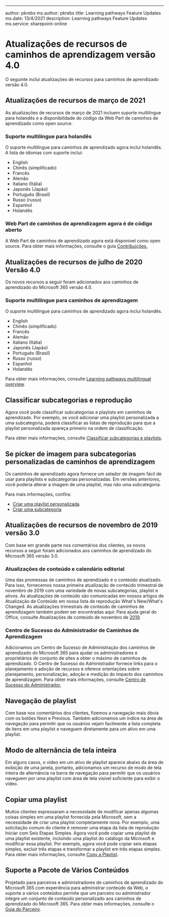 ---
author: pkrebs ms.author: pkrebs title: Learning pathways Feature Updates ms.date: 13/4/2021 description: Learning pathways Feature Updates ms.service: sharepoint-online

# <a name="learning-pathways-version-40-feature-updates"></a>Atualizações de recursos de caminhos de aprendizagem versão 4.0
O seguinte inclui atualizações de recursos para caminhos de aprendizado versão 4.0.  

## <a name="march-2021-feature-updates"></a>Atualizações de recursos de março de 2021
As atualizações de recursos de março de 2021 incluem suporte multilíngue para holandês e a disponibilidade do código da Web Part de caminhos de aprendizado como open source. 

### <a name="multilingual-support-for-dutch"></a>Suporte multilíngue para holandês 
O suporte multilíngue para caminhos de aprendizado agora inclui holandês. A lista de idiomas com suporte inclui: 
- English     
- Chinês (simplificado) 
- Francês 
- Alemão 
- Italiano (Itália) 
- Japonês (Japão) 
- Português (Brasil) 
- Russo (russo) 
- Espanhol
- Holandês 

### <a name="learning-pathways-web-part-is-now-open-source"></a>Web Part de caminhos de aprendizagem agora é de código aberto
A Web Part de caminhos de aprendizado agora está disponível como open source. Para obter mais informações, consulte o guia [Contribuições.](https://github.com/pnp/custom-learning-office-365#contributions)

## <a name="july-2020-version-40-feature-updates"></a>Atualizações de recursos de julho de 2020 Versão 4.0 

Os novos recursos a seguir foram adicionados aos caminhos de aprendizado do Microsoft 365 versão 4.0. 

### <a name="multilingual-support-for-learning-pathways"></a>Suporte multilíngue para caminhos de aprendizagem 
O suporte multilíngue para caminhos de aprendizado agora inclui holandês. 
- English     
- Chinês (simplificado) 
- Francês 
- Alemão 
- Italiano (Itália) 
- Japonês (Japão) 
- Português (Brasil) 
- Russo (russo) 
- Espanhol
- Holandês 


Para obter mais informações, consulte [Learning pathways multilingual overview](custom_overview.md). 

## <a name="sort-subcategories-and-playlists"></a>Classificar subcategorias e reprodução

Agora você pode classificar subcategorias e playlists em caminhos de aprendizado. Por exemplo, se você adicionar uma playlist personalizada a uma subcategoria, poderá classificar as listas de reprodução para que a playlist personalizada apareça primeiro na ordem de classificação. 

Para obter mais informações, consulte [Classificar subcategorias e playlists](custom_sortsubplay.md). 

## <a name="image-picker-for-learning-pathways-custom-subcategories"></a>Se picker de imagem para subcategorias personalizadas de caminhos de aprendizagem 
Os caminhos de aprendizado agora fornece um selador de imagem fácil de usar para playlists e subcategorias personalizadas.  Em versões anteriores, você poderia alterar a imagem de uma playlist, mas não uma subcategoria.  

Para mais informações, confira:
- [Criar uma playlist personalizada](custom_createnewplaylist.md). 
- [Criar uma subcategoria](custom_createnewcat.md)

## <a name="november-2019-version-30-feature-updates"></a>Atualizações de recursos de novembro de 2019 versão 3.0
Com base em grande parte nos comentários dos clientes, os novos recursos a seguir foram adicionados aos caminhos de aprendizado do Microsoft 365 versão 3.0.

### <a name="content-updates-and-editorial-calendar"></a>Atualizações de conteúdo e calendário editorial
Uma das promessas de caminhos de aprendizado é o conteúdo atualizado. Para isso, fornecemos nossa primeira atualização de conteúdo trimestral de novembro de 2019 com uma variedade de novas subcategorias, playlist e ativos. As atualizações de conteúdo são comunicadas em nossos artigos de Atualização de Conteúdo em nossa lista de reprodução What's New/What's Changed. As atualizações trimestrais de conteúdo de caminhos de aprendizagem também podem ser encontradas aqui: Para ajuda geral do Office, consulte Atualizações de conteúdo de novembro de [2019](custom_contentupdates.md).

### <a name="learning-pathways-admin-success-center"></a>Centro de Sucesso do Administrador de Caminhos de Aprendizagem
Adicionamos um Centro de Sucesso de Administração dos caminhos de aprendizado do Microsoft 365 para ajudar os administradores e proprietários de conjunto de sites a obter o máximo de caminhos de aprendizado. O Centro de Sucesso do Administrador fornece links para o planejamento e adoção de recursos e oferece orientações sobre planejamento, personalização, adoção e medição do impacto dos caminhos de aprendizagem. Para obter mais informações, consulte [Centro de Sucesso do Administrador.](custom_successcenter.md)

## <a name="playlist-navigation"></a>Navegação de playlist
Com base nos comentários dos clientes, fizemos a navegação mais óbvia com os botões Next e Previous. Também adicionamos um índice na área de navegação para permitir que os usuários vejam facilmente a lista completa de itens em uma playlist e naveguem diretamente para um ativo em uma playlist.

## <a name="toggle-full-screen-mode"></a>Modo de alternância de tela inteira
Em alguns casos, o vídeo em um ativo de playlist aparece abaixo da área de exibição de uma janela, portanto, adicionamos um recurso de modo de tela inteira de alternância na barra de navegação para permitir que os usuários naveguem por uma playlist com área de tela visível suficiente para exibir o vídeo.

## <a name="copy-a-playlist"></a>Copiar uma playlist
Muitos clientes expressaram a necessidade de modificar apenas algumas coisas simples em uma playlist fornecida pela Microsoft, sem a necessidade de criar uma playlist completamente nova. Por exemplo, uma solicitação comum do cliente é remover uma etapa da lista de reprodução Iniciar com Seis Etapas Simples. Agora você pode copiar uma playlist de uma playlist existente, incluindo uma playlist do catálogo da Microsoft e modificar essa playlist. Por exemplo, agora você pode copiar seis etapas simples, excluir três etapas e transformar a playlist em três etapas simples. Para obter mais informações, consulte [Copy a Playlist](custom_copyplaylist.md).

## <a name="multi-content-pack-support"></a>Suporte a Pacote de Vários Conteúdos
Projetado para parceiros e administradores de caminhos de aprendizado do Microsoft 365 com experiência para administrar conteúdo da Web, o suporte a vários conteúdos permite que um parceiro ou administrador integre um conjunto de conteúdo personalizado aos caminhos de aprendizado do Microsoft 365. Para obter mais informações, consulte o [Guia do Parceiro](custom_partnerguide.md).

